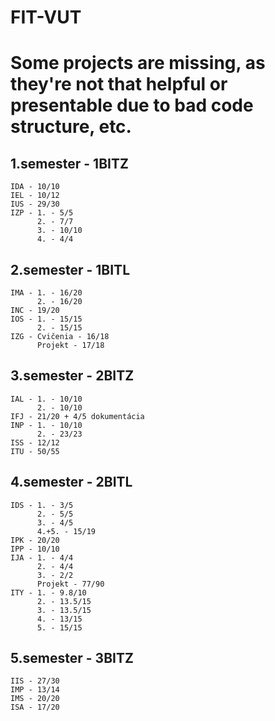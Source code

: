 # FIT-VUT

# Some projects are missing, as they're not that helpful or presentable due to bad code structure, etc.

## 1.semester - 1BITZ

    IDA - 10/10
    IEL - 10/12
    IUS - 29/30
    IZP - 1. - 5/5
          2. - 7/7
          3. - 10/10
          4. - 4/4
          
## 2.semester - 1BITL

    IMA - 1. - 16/20
          2. - 16/20
    INC - 19/20
    IOS - 1. - 15/15
          2. - 15/15
    IZG - Cvičenia - 16/18
          Projekt - 17/18
         
## 3.semester - 2BITZ

    IAL - 1. - 10/10
          2. - 10/10
    IFJ - 21/20 + 4/5 dokumentácia
    INP - 1. - 10/10
          2. - 23/23
    ISS - 12/12
    ITU - 50/55

## 4.semester - 2BITL
    
    IDS - 1. - 3/5
          2. - 5/5
          3. - 4/5
          4.+5. - 15/19 
    IPK - 20/20
    IPP - 10/10
    IJA - 1. - 4/4
          2. - 4/4
          3. - 2/2
          Projekt - 77/90
    ITY - 1. - 9.8/10
          2. - 13.5/15
          3. - 13.5/15
          4. - 13/15
          5. - 15/15
          
## 5.semester - 3BITZ
    
    IIS - 27/30
    IMP - 13/14
    IMS - 20/20
    ISA - 17/20

